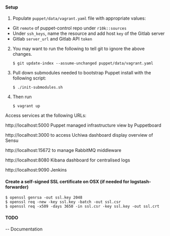#### Setup

1. Populate `puppet/data/vagrant.yaml` file with appropriate values:
  - Git `remote` of puppet-control repo under `r10k::sources`
  - Under `ssh_keys`, name the resource and add host `key` of the Gitlab server
  - Gitlab `server_url` and Gitlab API `token`

2. You may want to run the following to tell git to ignore the above changes.

    ```
    $ git update-index --assume-unchanged puppet/data/vagrant.yaml
    ```

3. Pull down submodules needed to bootstrap Puppet install with the following script:

    ```
    $ ./init-submodules.sh
    ```

4. Then run

    ```
    $ vagrant up
    ```

Access services at the following URLs:

http://localhost:5000 Puppet managed infrastructure view by Puppetboard

http://localhost:3000 to access Uchiwa dashboard display overview of Sensu

http://localhost:15672 to manage RabbitMQ middleware

http://localhost:8080 Kibana dashboard for centralised logs

http://localhost:9090 Jenkins

#### Create a self-signed SSL certificate on OSX (if needed for logstash-forwarder)

```
$ openssl genrsa -out ssl.key 2048
$ openssl req -new -key ssl.key -batch -out ssl.csr
$ openssl req -x509 -days 3650 -in ssl.csr -key ssl.key -out ssl.crt
```

#### TODO

-- Documentation

